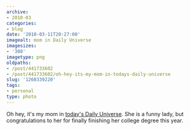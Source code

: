 ```yaml
---
archive:
- 2010-03
categories:
- blog
date: '2010-03-11T20:27:00'
imagealt: mom in Daily Universe
imagesizes:
- '308'
imagetype: png
oldpaths:
- /post/441733602
- /post/441733602/oh-hey-its-my-mom-in-todays-daily-universe
slug: '1268339220'
tags:
- personal
type: photo
---
```


Oh hey, it's my mom in [today's Daily Universe][2].  She is a funny lady,
but congratulations to her for finally finishing her college degree this
year.

[2]: http://newnewsnet.byu.edu/pdf/du20100311.pdf
